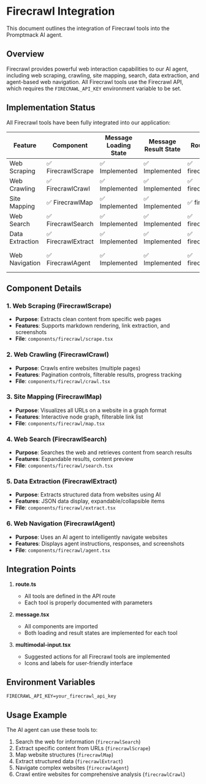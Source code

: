# Firecrawl Integration

This document outlines the integration of Firecrawl tools into the Promptmack AI agent.

## Overview

Firecrawl provides powerful web interaction capabilities to our AI agent, including web scraping, crawling, site mapping, search, data extraction, and agent-based web navigation. All Firecrawl tools use the Firecrawl API, which requires the `FIRECRAWL_API_KEY` environment variable to be set.

## Implementation Status

All Firecrawl tools have been fully integrated into our application:

| Feature | Component | Message Loading State | Message Result State | Route.ts Tool | Suggested Action |
|---------|-----------|----------------------|---------------------|---------------|------------------|
| Web Scraping | ✅ FirecrawlScrape | ✅ Implemented | ✅ Implemented | ✅ firecrawlScrape | ✅ "Scrape Content" |
| Web Crawling | ✅ FirecrawlCrawl | ✅ Implemented | ✅ Implemented | ✅ firecrawlCrawl | ✅ "Crawl Website" |
| Site Mapping | ✅ FirecrawlMap | ✅ Implemented | ✅ Implemented | ✅ firecrawlMap | ✅ "Map Website" |
| Web Search | ✅ FirecrawlSearch | ✅ Implemented | ✅ Implemented | ✅ firecrawlSearch | ✅ "Search Web" |
| Data Extraction | ✅ FirecrawlExtract | ✅ Implemented | ✅ Implemented | ✅ firecrawlExtract | ✅ "Extract Data" |
| Web Navigation | ✅ FirecrawlAgent | ✅ Implemented | ✅ Implemented | ✅ firecrawlAgent | ✅ "Navigate Website" |

## Component Details

### 1. Web Scraping (FirecrawlScrape)
- **Purpose**: Extracts clean content from specific web pages
- **Features**: Supports markdown rendering, link extraction, and screenshots
- **File**: `components/firecrawl/scrape.tsx`

### 2. Web Crawling (FirecrawlCrawl)
- **Purpose**: Crawls entire websites (multiple pages)
- **Features**: Pagination controls, filterable results, progress tracking
- **File**: `components/firecrawl/crawl.tsx`

### 3. Site Mapping (FirecrawlMap)
- **Purpose**: Visualizes all URLs on a website in a graph format
- **Features**: Interactive node graph, filterable link list
- **File**: `components/firecrawl/map.tsx`

### 4. Web Search (FirecrawlSearch)
- **Purpose**: Searches the web and retrieves content from search results
- **Features**: Expandable results, content preview
- **File**: `components/firecrawl/search.tsx`

### 5. Data Extraction (FirecrawlExtract)
- **Purpose**: Extracts structured data from websites using AI
- **Features**: JSON data display, expandable/collapsible items
- **File**: `components/firecrawl/extract.tsx`

### 6. Web Navigation (FirecrawlAgent)
- **Purpose**: Uses an AI agent to intelligently navigate websites
- **Features**: Displays agent instructions, responses, and screenshots
- **File**: `components/firecrawl/agent.tsx`

## Integration Points

1. **route.ts**
   - All tools are defined in the API route
   - Each tool is properly documented with parameters

2. **message.tsx**
   - All components are imported
   - Both loading and result states are implemented for each tool

3. **multimodal-input.tsx**
   - Suggested actions for all Firecrawl tools are implemented
   - Icons and labels for user-friendly interface

## Environment Variables

```
FIRECRAWL_API_KEY=your_firecrawl_api_key
```

## Usage Example

The AI agent can use these tools to:
1. Search the web for information (`firecrawlSearch`)
2. Extract specific content from URLs (`firecrawlScrape`)
3. Map website structures (`firecrawlMap`) 
4. Extract structured data (`firecrawlExtract`)
5. Navigate complex websites (`firecrawlAgent`)
6. Crawl entire websites for comprehensive analysis (`firecrawlCrawl`) 